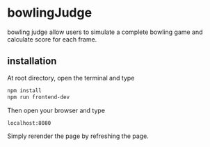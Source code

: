 # bowlingJudge
bowling judge allow users to simulate a complete bowling game and calculate score for each frame.

## installation
At root directory, open the terminal and type
```bash
npm install
npm run frontend-dev
```
Then open your browser and type
```bash
localhost:8080
```
Simply rerender the page by refreshing the page.
